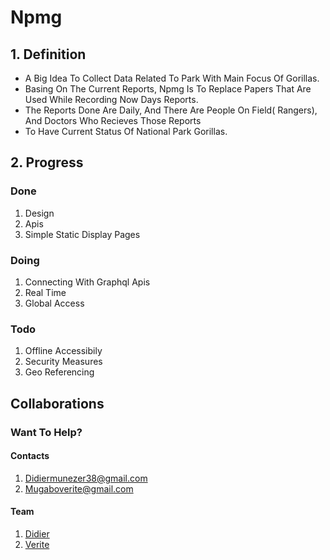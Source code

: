 # Npmg

## 1. Definition
* A Big Idea To Collect Data Related To Park With Main Focus Of Gorillas.
* Basing On The Current Reports, Npmg Is To Replace Papers That Are Used While Recording Now Days Reports.
* The Reports Done Are Daily, And There Are People On Field( Rangers), And Doctors Who Recieves Those Reports
* To Have Current Status Of National Park Gorillas.



## 2. Progress
### Done
1. Design
2. Apis
3. Simple Static Display Pages

### Doing
1. Connecting With Graphql Apis
2. Real Time
3. Global Access

### Todo
1. Offline Accessibily
2. Security Measures 
3. Geo Referencing

## Collaborations
### Want To Help?
#### Contacts
1. Didiermunezer38@gmail.com
2. Mugaboverite@gmail.com

#### Team
1. [Didier](https://github.com/didiermunezero)
2. [Verite](https://github.com/makuzaverite)
